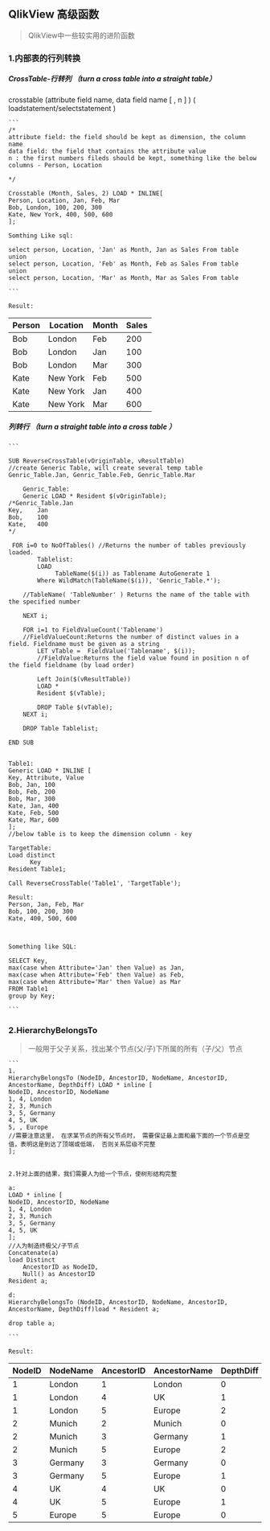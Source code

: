 ## QlikView 高级函数

> QlikView中一些较实用的进阶函数

### 1.内部表的行列转换


#####  CrossTable-行转列 （turn a cross table into a straight table）


crosstable (attribute field name, data field name [ , n ] ) ( loadstatement/selectstatement )
	

	```
	/* 
	attribute field: the field should be kept as dimension, the column name
	data field: the field that contains the attribute value 
	n : the first numbers fileds should be kept, something like the below columns - Person, Location 

	*/

	Crosstable (Month, Sales, 2) LOAD * INLINE[
	Person, Location, Jan, Feb, Mar
	Bob, London, 100, 200, 300
	Kate, New York, 400, 500, 600
	];

	Somthing Like sql:

	select person, Location, 'Jan' as Month, Jan as Sales From table
	union 
	select person, Location, 'Feb' as Month, Feb as Sales From table
	union 
	select person, Location, 'Mar' as Month, Mar as Sales From table

	```

	Result:

Person | Location | Month | Sales
---------- | ------------ | ---------- | ----------
Bob | London | Feb | 200
Bob | London | Jan | 100
Bob | London | Mar | 300
Kate | New York | Feb | 500
Kate | New York | Jan | 400
Kate | New York | Mar | 600


#####  列转行 （turn a straight table into a cross table ）


	```

	SUB ReverseCrossTable(vOriginTable, vResultTable)	
	//create Generic Table, will create several temp table Genric_Table.Jan, Genric_Table.Feb, Genric_Table.Mar

		Genric_Table:
		Generic LOAD * Resident $(vOriginTable);
	/*Genric_Table.Jan
	Key,	Jan
	Bob,	100
	Kate,	400
	*/

	 FOR i=0 to NoOfTables() //Returns the number of tables previously loaded. 
			Tablelist:
			LOAD 
				 TableName($(i)) as Tablename AutoGenerate 1
			Where WildMatch(TableName($(i)), 'Genric_Table.*'); 

	    //TableName( 'TableNumber' ) Returns the name of the table with the specified number

		NEXT i;

		FOR i=1 to FieldValueCount('Tablename')
		//FieldValueCount:Returns the number of distinct values in a field. Fieldname must be given as a string
			LET vTable =  FieldValue('Tablename', $(i)); 
			//FieldValue:Returns the field value found in position n of the field fieldname (by load order)

			Left Join($(vResultTable))
			LOAD * 
			Resident $(vTable);

			DROP Table $(vTable);
		NEXT i;

		DROP Table Tablelist;

	END SUB


	Table1:
	Generic LOAD * INLINE [
	Key, Attribute, Value
	Bob, Jan, 100
	Bob, Feb, 200
	Bob, Mar, 300
	Kate, Jan, 400
	Kate, Feb, 500
	Kate, Mar, 600
	];
	//below table is to keep the dimension column - key

	TargetTable:
	Load distinct 
	      Key
	Resident Table1;

	Call ReverseCrossTable('Table1', 'TargetTable');

	Result:
	Person, Jan, Feb, Mar
	Bob, 100, 200, 300
	Kate, 400, 500, 600



	Something like SQL:

	SELECT Key, 
	max(case when Attribute='Jan' then Value) as Jan,
	max(case when Attribute='Feb' then Value) as Feb,
	max(case when Attribute='Mar' then Value) as Mar
	FROM Table1
	group by Key;

	```

### 2.HierarchyBelongsTo

> 一般用于父子关系，找出某个节点(父/子)下所属的所有（子/父）节点

	```
	1.
	HierarchyBelongsTo (NodeID, AncestorID, NodeName, AncestorID, AncestorName, DepthDiff) LOAD * inline [
	NodeID, AncestorID, NodeName
	1, 4, London
	2, 3, Munich
	3, 5, Germany
	4, 5, UK
	5, , Europe 
	//需要注意这里， 在求某节点的所有父节点时， 需要保证最上面和最下面的一个节点是空值，表明这是到达了顶端或低端， 否则关系层级不完整
	];
	
         
	2.针对上面的结果，我们需要人为给一个节点，使树形结构完整
	
	a:
	LOAD * inline [
	NodeID, AncestorID, NodeName
	1, 4, London
	2, 3, Munich
	3, 5, Germany
	4, 5, UK
	];
	//人为制造终极父/子节点
	Concatenate(a)
	load Distinct
		AncestorID as NodeID,
		Null() as AncestorID	
	Resident a;	

	d:
	HierarchyBelongsTo (NodeID, AncestorID, NodeName, AncestorID, AncestorName, DepthDiff)load * Resident a;

	drop table a;

	```

	Result:

NodeID | NodeName | AncestorID | AncestorName | DepthDiff
-------- | ------------ | ------------ | ----------------- | --------
1 | London | 1 | London | 0
1 | London | 4 | UK | 1
1 | London | 5 | Europe | 2
2 | Munich | 2 | Munich | 0
2 | Munich | 3 | Germany | 1
2 | Munich | 5 | Europe | 2
3 | Germany | 3 | Germany | 0
3 | Germany | 5 | Europe | 1
4 | UK | 4 | UK | 0
4 | UK | 5 | Europe | 1
5 | Europe | 5 | Europe | 0
	


